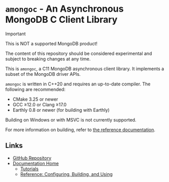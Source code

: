 # `amongoc` - An Asynchronous MongoDB C Client Library

> [!IMPORTANT]
> This is NOT a supported MongoDB product!
>
> The content of this repository should be considered experimental and subject
> to breaking changes at any time.

<!-- Any information written here must be kept in-sync with the relevant
documentation pages, noted in comments. -->

This is `amongoc`, a C11 MongoDB asynchronous client library. It implements a
subset of the MongoDB driver APIs.

<!-- Details in ref/building.rst -->
`amongoc` is written in C++20 and requires an up-to-date compiler. The following
are recommended:

- CMake 3.25 or newer
- GCC ≥12.0 or Clang ≥17.0
- Earthly 0.8 or newer (for building with Earthly)

Building on Windows or with MSVC is not currently supported.

For more information on building, refer to
[the reference documentation][docs-building].


## Links

- [GitHub Repository][github]
- [Documentation Home][docs]
  - [Tutorials][docs-learn]
  - [Reference: Configuring, Building, and Using][docs-building]

[github]: https://github.com/mongodb-labs/mongo-c-driver-async
[docs]: https://mongodb-labs.github.io/mongo-c-driver-async/
[docs-learn]: https://mongodb-labs.github.io/mongo-c-driver-async/learn/
[docs-building]: https://mongodb-labs.github.io/mongo-c-driver-async/ref/building/
